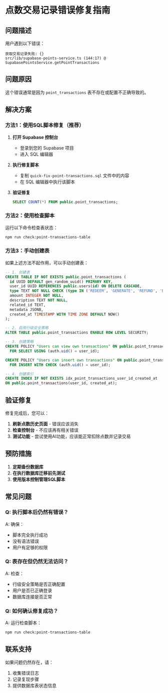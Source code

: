 # 点数交易记录错误修复指南

## 问题描述

用户遇到以下错误：
```
获取交易记录失败: {}
src/lib/supabase-points-service.ts (144:17) @ SupabasePointsService.getPointTransactions
```

## 问题原因

这个错误通常是因为 `point_transactions` 表不存在或配置不正确导致的。

## 解决方案

### 方法1：使用SQL脚本修复（推荐）

1. **打开 Supabase 控制台**
   - 登录到您的 Supabase 项目
   - 进入 SQL 编辑器

2. **执行修复脚本**
   - 复制 `quick-fix-point-transactions.sql` 文件中的内容
   - 在 SQL 编辑器中执行该脚本

3. **验证修复**
   ```sql
   SELECT COUNT(*) FROM public.point_transactions;
   ```

### 方法2：使用检查脚本

运行以下命令检查表状态：
```bash
npm run check:point-transactions-table
```

### 方法3：手动创建表

如果上述方法不起作用，可以手动创建表：

```sql
-- 1. 创建表
CREATE TABLE IF NOT EXISTS public.point_transactions (
  id UUID DEFAULT gen_random_uuid() PRIMARY KEY,
  user_id UUID REFERENCES public.users(id) ON DELETE CASCADE,
  type TEXT NOT NULL CHECK (type IN ('REDEEM', 'GENERATE', 'REFUND', 'BONUS', 'PURCHASE', 'MEMBERSHIP')),
  amount INTEGER NOT NULL,
  description TEXT NOT NULL,
  related_id TEXT,
  metadata JSONB,
  created_at TIMESTAMP WITH TIME ZONE DEFAULT NOW()
);

-- 2. 启用行级安全策略
ALTER TABLE public.point_transactions ENABLE ROW LEVEL SECURITY;

-- 3. 创建策略
CREATE POLICY "Users can view own transactions" ON public.point_transactions
  FOR SELECT USING (auth.uid() = user_id);

CREATE POLICY "Users can insert own transactions" ON public.point_transactions
  FOR INSERT WITH CHECK (auth.uid() = user_id);

-- 4. 创建索引
CREATE INDEX IF NOT EXISTS idx_point_transactions_user_id_created_at 
ON public.point_transactions(user_id, created_at);
```

## 验证修复

修复完成后，您可以：

1. **刷新点数历史页面** - 错误应该消失
2. **检查控制台** - 不应该再有相关错误
3. **测试功能** - 尝试使用AI功能，应该能正常扣除点数并记录交易

## 预防措施

1. **定期备份数据库**
2. **在执行数据库迁移前先测试**
3. **使用版本控制管理SQL脚本**

## 常见问题

### Q: 执行脚本后仍然有错误？
A: 确保：
- 脚本完全执行成功
- 没有语法错误
- 用户有足够的权限

### Q: 表存在但仍然无法访问？
A: 检查：
- 行级安全策略是否正确配置
- 用户是否已正确登录
- 数据库连接是否正常

### Q: 如何确认修复成功？
A: 运行检查脚本：
```bash
npm run check:point-transactions-table
```

## 联系支持

如果问题仍然存在，请：
1. 收集错误日志
2. 记录复现步骤
3. 提供数据库表状态信息








